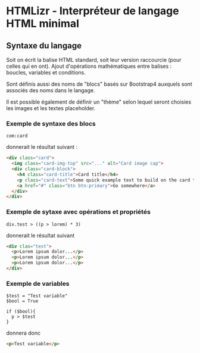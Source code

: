# HTMLizr - Interpréteur de langage HTML minimal



## Syntaxe du langage

Soit on écrit la balise HTML standard, soit leur version raccourcie (pour celles qui en ont). 
Ajout d'opérations mathématiques entre balises : boucles, variables et conditions.

Sont définis aussi des noms de "blocs" basés sur Bootstrap4 auxquels sont associés des noms dans le langage. 

Il est possible également de définir un "thème" selon lequel seront choisies les images et les textes placeholder.

### Exemple de syntaxe des blocs

```
com:card
```

donnerait le résultat suivant :

```HTML
<div class="card">
  <img class="card-img-top" src="..." alt="Card image cap">
  <div class="card-block">
    <h4 class="card-title">Card title</h4>
    <p class="card-text">Some quick example text to build on the card title and make up the bulk of the card's content.</p>
    <a href="#" class="btn btn-primary">Go somewhere</a>
  </div>
</div>
```

### Exemple de sytaxe avec opérations et propriétés

```
div.test > ((p > lorem) * 3)
```

donnerait le résultat suivant

```HTML
<div clas="test">
  <p>Lorem ipsum dolor...</p>
  <p>Lorem ipsum dolor...</p>
  <p>Lorem ipsum dolor...</p>
</div>
```

### Exemple de variables

```
$test = "Test variable"
$bool = True

if ($bool){
  p > $test
}
```

donnera donc 

```HTML
<p>Test variable</p>
```
